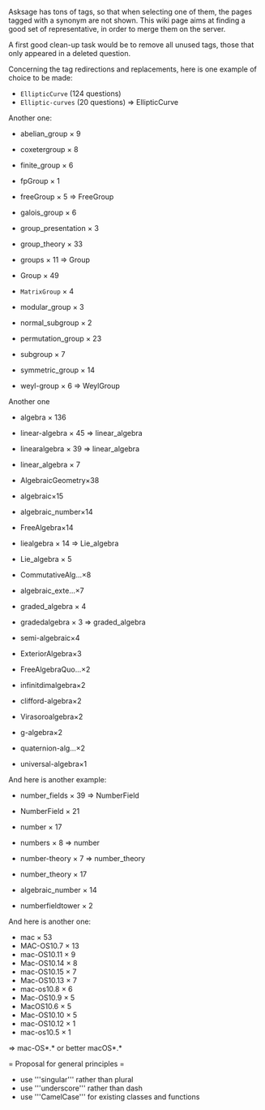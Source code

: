 Asksage has tons of tags, so that when selecting one of them, the pages tagged with a synonym are not shown. This wiki page aims at finding a good set of representative, in order to merge them on the server.

A first good clean-up task would be to remove all unused tags, those that only appeared in a deleted question.

Concerning the tag redirections and replacements, here is one example of choice to be made:

 * `EllipticCurve` (124  questions)
 * `Elliptic-curves` (20 questions) ⇒ EllipticCurve

Another one:

 * abelian_group × 9
 * coxetergroup × 8
 * finite_group × 6
 * fpGroup × 1

 * freeGroup × 5 ⇒ FreeGroup

 * galois_group × 6
 * group_presentation × 3
 * group_theory × 33

 * groups × 11  ⇒ Group
 * Group × 49

 * `MatrixGroup` × 4
 * modular_group × 3
 * normal_subgroup × 2
 * permutation_group × 23
 * subgroup × 7
 * symmetric_group × 14
 * weyl-group × 6 ⇒ WeylGroup

Another one

 * algebra × 136

 * linear-algebra × 45 ⇒ linear_algebra
 * linearalgebra × 39 ⇒ linear_algebra
 * linear_algebra × 7

 * AlgebraicGeometry×38
 * algebraic×15
 * algebraic_number×14
 * FreeAlgebra×14
 * liealgebra × 14 ⇒ Lie_algebra
 * Lie_algebra × 5
 * CommutativeAlg...×8
 * algebraic_exte...×7

 * graded_algebra × 4
 * gradedalgebra × 3 ⇒ graded_algebra

 * semi-algebraic×4
 * ExteriorAlgebra×3
 * FreeAlgebraQuo...×2
 * infinitdimalgebra×2
 * clifford-algebra×2
 * Virasoroalgebra×2
 * g-algebra×2
 * quaternion-alg...×2
 * universal-algebra×1


And here is another example:

 * number_fields × 39 ⇒ NumberField
 * NumberField × 21

 * number × 17
 * numbers × 8 ⇒ number

 * number-theory × 7 ⇒ number_theory
 * number_theory × 17

 * algebraic_number × 14
 * numberfieldtower × 2

And here is another one:

 * mac × 53
 * MAC-OS10.7 × 13
 * mac-OS10.11 × 9
 * Mac-OS10.14 × 8
 * mac-OS10.15 × 7
 * Mac-OS10.13 × 7
 * mac-os10.8 × 6
 * Mac-OS10.9 × 5
 * MacOS10.6 × 5
 * Mac-OS10.10 × 5
 * mac-OS10.12 × 1
 * mac-os10.5 × 1

⇒ mac-OS*.* or better macOS*.*


= Proposal for general principles =

 * use '''singular''' rather than plural
 * use '''underscore''' rather than dash
 * use '''CamelCase''' for existing classes and functions
